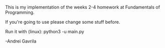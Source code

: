 This is my implementation of the weeks 2-4 homework at Fundamentals of Programming.

If you're going to use please change some stuff before.

Run it with (linux):
python3 -u main.py

-Andrei Gavrila